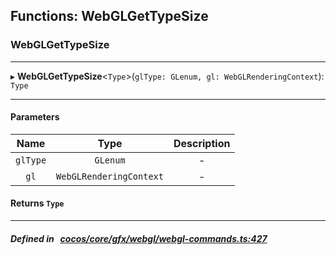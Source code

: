 ## Functions: WebGLGetTypeSize

### WebGLGetTypeSize


___
▸ **WebGLGetTypeSize**<`Type`\>(`glType: GLenum, gl: WebGLRenderingContext`): `Type`
___


#### Parameters

| Name | Type | Description |
| :------: | :------: | :------: |
| `glType` | `GLenum` | - |
| `gl` | `WebGLRenderingContext` | - |

#### Returns `Type` 
___


##### Defined in &nbsp;   [cocos/core/gfx/webgl/webgl-commands.ts:427](https://github.com/cocos-creator/engine/blob/c7bf6b8a9/cocos/core/gfx/webgl/webgl-commands.ts#L427)&nbsp;
